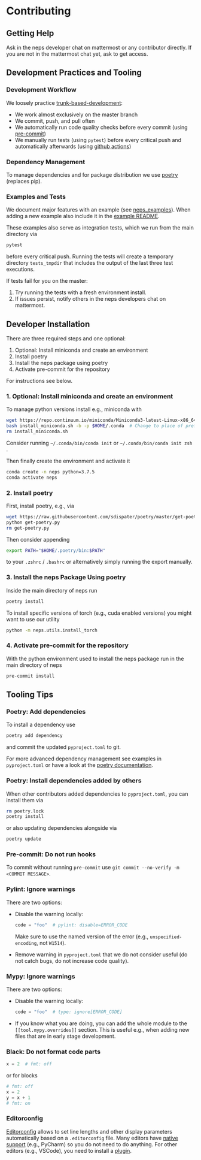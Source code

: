 # Contributing

## Getting Help

Ask in the neps developer chat on mattermost or any contributor directly.
If you are not in the mattermost chat yet, ask to get access.

## Development Practices and Tooling

### Development Workflow

We loosely practice [trunk-based-development](https://trunkbaseddevelopment.com/):

- We work almost exclusively on the master branch
- We commit, push, and pull often
- We automatically run code quality checks before every commit (using [pre-commit](https://pre-commit.com/))
- We manually run tests (using `pytest`) before every critical push and automatically afterwards (using [github actions](https://github.com/automl-private/neps/actions))

### Dependency Management

To manage dependencies and for package distribution we use [poetry](https://python-poetry.org/docs/) (replaces pip).

### Examples and Tests

We document major features with an example (see [neps_examples](neps_examples)).
When adding a new example also include it in the [example README](neps_examples/README.md).

These examples also serve as integration tests, which we run from the main directory via

```bash
pytest
```

before every critical push.
Running the tests will create a temporary directory `tests_tmpdir` that includes the output of the last three test executions.

If tests fail for you on the master:

1. Try running the tests with a fresh environment install.
1. If issues persist, notify others in the neps developers chat on mattermost.

## Developer Installation

There are three required steps and one optional:

1. Optional: Install miniconda and create an environment
1. Install poetry
1. Install the neps package using poetry
1. Activate pre-commit for the repository

For instructions see below.

### 1. Optional: Install miniconda and create an environment

To manage python versions install e.g., miniconda with

```bash
wget https://repo.continuum.io/miniconda/Miniconda3-latest-Linux-x86_64.sh -O install_miniconda.sh
bash install_miniconda.sh -b -p $HOME/.conda  # Change to place of preference
rm install_miniconda.sh
```

Consider running `~/.conda/bin/conda init` or `~/.conda/bin/conda init zsh` .

Then finally create the environment and activate it

```bash
conda create -n neps python=3.7.5
conda activate neps
```

### 2. Install poetry

First, install poetry, e.g., via

```bash
wget https://raw.githubusercontent.com/sdispater/poetry/master/get-poetry.py -O get-poetry.py
python get-poetry.py
rm get-poetry.py
```

Then consider appending

```bash
export PATH="$HOME/.poetry/bin:$PATH"
```

to your `.zshrc` / `.bashrc` or alternatively simply running the export manually.

### 3. Install the neps Package Using poetry

Inside the main directory of neps run

```bash
poetry install
```

To install specific versions of torch (e.g., cuda enabled versions) you might want to use our utility

```bash
python -m neps.utils.install_torch
```

### 4. Activate pre-commit for the repository

With the python environment used to install the neps package run in the main directory of neps

```bash
pre-commit install
```

## Tooling Tips

### Poetry: Add dependencies

To install a dependency use

```bash
poetry add dependency
```

and commit the updated `pyproject.toml` to git.

For more advanced dependency management see examples in `pyproject.toml` or have a look at the [poetry documentation](https://python-poetry.org/).

### Poetry: Install dependencies added by others

When other contributors added dependencies to `pyproject.toml`, you can install them via

```bash
rm poetry.lock
poetry install
```

or also updating dependencies alongside via

```bash
poetry update
```

### Pre-commit: Do not run hooks

To commit without running `pre-commit` use `git commit --no-verify -m <COMMIT MESSAGE>`.

### Pylint: Ignore warnings

There are two options:

- Disable the warning locally:

  ```python
  code = "foo"  # pylint: disable=ERROR_CODE
  ```

  Make sure to use the named version of the error (e.g., `unspecified-encoding`, not `W1514`).

- Remove warning in `pyproject.toml` that we do not consider useful (do not catch bugs, do not increase code quality).

### Mypy: Ignore warnings

There are two options:

- Disable the warning locally:

  ```python
  code = "foo"  # type: ignore[ERROR_CODE]
  ```

- If you know what you are doing, you can add the whole module to the `[[tool.mypy.overrides]]` section.
  This is useful e.g., when adding new files that are in early stage development.

### Black: Do not format code parts

```python
x = 2  # fmt: off
```

or for blocks

```python
# fmt: off
x = 2
y = x + 1
# fmt: on
```

### Editorconfig

[Editorconfig](https://editorconfig.org/) allows to set line lengths and other display parameters automatically based on a `.editorconfig` file.
Many editors have [native support](https://editorconfig.org/#pre-installed) (e.g., PyCharm) so you do not need to do anything.
For other editors (e.g., VSCode), you need to install a [plugin](https://editorconfig.org/#download).
